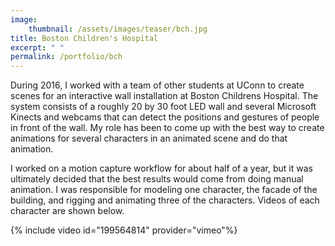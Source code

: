```yaml
---
image:
    thumbnail: /assets/images/teaser/bch.jpg
title: Boston Children's Hospital
excerpt: " "
permalink: /portfolio/bch
---
```


During 2016, I worked with a team of other students at UConn to create scenes for an interactive wall installation at Boston Childrens Hospital. The system consists of a roughly 20 by 30 foot LED wall and several Microsoft Kinects and webcams that can detect the positions and gestures of people in front of the wall. My role has been to come up with the best way to create animations for several characters in an animated scene and do that animation.

I worked on a motion capture workflow for about half of a year, but it was ultimately decided that the best results would come from doing manual animation. I was responsible for modeling one character, the facade of the building, and rigging and animating three of the characters. Videos of each character are shown below.

{% include video id="199564814" provider="vimeo"%}